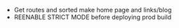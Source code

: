 - Get routes and sorted make home page and links/blog
- REENABLE STRICT MODE before deploying prod build